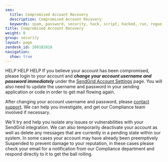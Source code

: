 ```yaml
---
seo:
  title: Compromised Account Recovery
  description: Compromised Account Recovery
  keywords: spam, password, security, hack, script, hacked, run, rogue, compromise, stolen, fraud
title: Compromised Account Recovery
weight: 0
group: security
layout: page
zendesk_id: 200182818
navigation:
  show: true
---
```

HELP HELP HELP
If you believe your account has been compromised, please login to your account and **_change your account username and password immediately_** under the [SendGrid Account Settings](https://apps.sendgrid.com/settings/account) page. You will also need to update the username and password in your sending application or code in order to get mail flowing again.

After changing your account username and password, please [contact support](https://support.sendgrid.com). We can help you investigate, and get our Compliance team involved if necessary. 

We'll try and help you isolate any issues or vulnerabilities with your SendGrid integration. We can also temporarily deactivate your account as well as delete any messages that are currently in a pending state within our system. In some cases your account may have already been preemptively Suspended to prevent damage to your reputation, in these cases please check your email for a notification from our Compliance department and respond directly to it to get the ball rolling.

 
